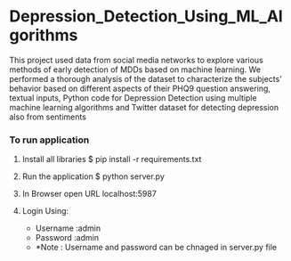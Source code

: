 # Depression_Detection_Using_ML_Algorithms
This project used data from social media networks to explore various methods of early detection of MDDs based on machine learning. We performed a thorough analysis of the dataset to characterize the subjects’ behavior based on different aspects of their PHQ9 question answering, textual inputs, Python code for Depression Detection using multiple machine learning algorithms and Twitter dataset for detecting depression also from sentiments

### To run application

1. Install all libraries
$ pip install -r requirements.txt

2. Run the application
$ python server.py

3. In Browser open URL localhost:5987

4. Login Using:
   - Username :admin
   - Password :admin
   - *Note : Username and password can be chnaged in server.py file


